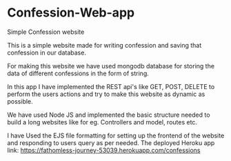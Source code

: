 # Confession-Web-app
Simple Confession website

This is a simple website made for writing confession and saving that confession in our database. 


For making this website we have used mongodb database for storing the data of different confessions in the form of string. 

In this app I have implemented the REST api's like GET, POST, DELETE to perform the users actions and try to make this website as dynamic as possible.

We have used Node JS and implemented the basic structure needed to build a long websites like for eg. Controllers and model, routes etc. 

I have Used the EJS file formatting for setting up the frontend of the website and responding to users query as per needed.
The deployed Heroku app link: https://fathomless-journey-53039.herokuapp.com/confessions
